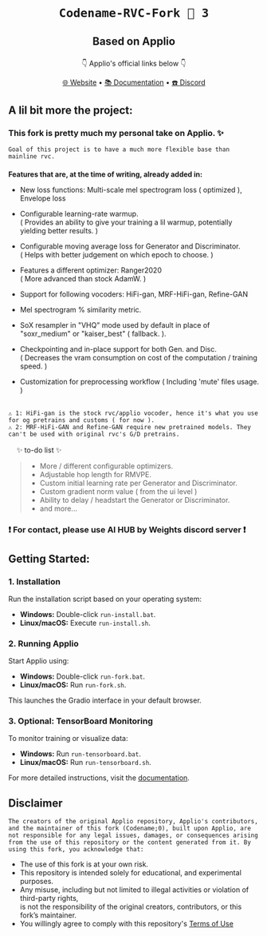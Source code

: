 # <p align="center">` Codename-RVC-Fork 🍇 3 ` </p>
## <p align="center">Based on Applio</p>

<p align="center"> ㅤㅤ👇 Applio's official links below 👇ㅤㅤ </p>

</p>
<p align="center">
  <a href="https://applio.org" target="_blank">🌐 Website</a>
  •
  <a href="https://docs.applio.org" target="_blank">📚 Documentation</a>
  •
  <a href="https://discord.gg/urxFjYmYYh" target="_blank">☎️ Discord</a>
</p>



## A lil bit more the project:

### This fork is pretty much my personal take on Applio. ✨
`Goal of this project is to have a much more flexible base than mainline rvc.`
<br/>
ㅤ
<br/>
**Features that are, at the time of writing, already added in:**
- New loss functions: Multi-scale mel spectrogram loss ( optimized ), Envelope loss

- Configurable learning-rate warmup. <br/> ( Provides an ability to give your training a lil warmup, potentially yielding better results. )

- Configurable moving average loss for Generator and Discriminator. <br/> ( Helps with better judgement on which epoch to choose. )

- Features a different optimizer: Ranger2020 <br/> ( More advanced than stock AdamW. )
  
- Support for following vocoders: HiFi-gan, MRF-HiFi-gan, Refine-GAN

- Mel spectrogram % similarity metric.

- SoX resampler in "VHQ" mode used by default in place of "soxr_medium" or "kaiser_best" ( fallback. ).

- Checkpointing and in-place support for both Gen. and Disc. <br/> ( Decreases the vram consumption on cost of the computation / training speed. )

- Customization for preprocessing workflow ( Including 'mute' files usage. )

<br/>``⚠️ 1: HiFi-gan is the stock rvc/applio vocoder, hence it's what you use for og pretrains and customs ( for now ). ``
<br/>``⚠️ 2: MRF-HiFi-GAN and Refine-GAN require new pretrained models. They can't be used with original rvc's G/D pretrains. ``

ㅤ
✨ to-do list ✨
> - More / different configurable optimizers.
> - Adjustable hop length for RMVPE.
> - Custom initial learning rate per Generator and Discriminator.
> - Custom gradient norm value  ( from the ui level )
> - Ability to delay / headstart the Generator or Discriminator.
> - and more...

### ❗ For contact, please use AI HUB by Weights discord server ❗


## Getting Started:

### 1. Installation

Run the installation script based on your operating system:

- **Windows:** Double-click `run-install.bat`.
- **Linux/macOS:** Execute `run-install.sh`.

### 2. Running Applio

Start Applio using:

- **Windows:** Double-click `run-fork.bat`.
- **Linux/macOS:** Run `run-fork.sh`.

This launches the Gradio interface in your default browser.

### 3. Optional: TensorBoard Monitoring

To monitor training or visualize data:

- **Windows:** Run `run-tensorboard.bat`.
- **Linux/macOS:** Run `run-tensorboard.sh`.

For more detailed instructions, visit the [documentation](https://docs.applio.org).

## Disclaimer
``The creators of the original Applio repository, Applio's contributors, and the maintainer of this fork (Codename;0), built upon Applio, are not responsible for any legal issues, damages, or consequences arising from the use of this repository or the content generated from it. By using this fork, you acknowledge that:``

- The use of this fork is at your own risk.
- This repository is intended solely for educational, and experimental purposes.
- Any misuse, including but not limited to illegal activities or violation of third-party rights, <br/> is not the responsibility of the original creators, contributors, or this fork’s maintainer.
- You willingly agree to comply with this repository's [Terms of Use](https://github.com/codename0og/codename-rvc-fork-3/blob/main/TERMS_OF_USE.md)
